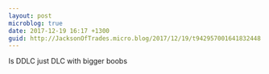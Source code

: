 ```yaml
---
layout: post
microblog: true
date: 2017-12-19 16:17 +1300
guid: http://JacksonOfTrades.micro.blog/2017/12/19/t942957001641832448.html
---
```

Is DDLC just DLC with bigger boobs
